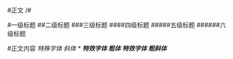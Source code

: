 #正文 /#

#一级标题
##二级标题
###三级标题
####四级标题
#####五级标题
######六级标题

#正文内容
*特殊字体 斜体 *
**特效字体 粗体**
***特效字体 粗斜体****
